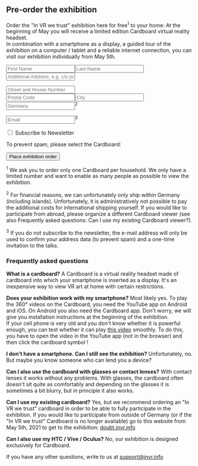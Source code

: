 ## Pre-order the exhibition

Order the "In VR we trust" exhibition here for free<sup>1</sup> to your home: At the beginning of May you will receive a limited edition Cardboard virtual reality headset.  
In combination with a smartphone as a display, a guided tour of the exhibition on a computer / tablet and a reliable internet connection, you can visit our exhibition individually from May 5th.

 <form action="https://data.invr.info/users" method="PUT" name="order" id="orderForm">
    <p>
      <input type="text" name="firstname" id="firstname" placeholder="First Name" class="half firstHalf" required><input type="text" name="lastname" id="lastname" placeholder="Last Name" class="half" required><br>
      <input type="text" name="additionalAddress" id="additionalAddress" placeholder="Additional Address, e.g. c/o (opt.)" class="full">
    </p>
    <p>
      <input type="text" name="streetAndHouseNumber" id="streetAndHouseNumber" placeholder="Street and House Number" class="full" required><br>
      <input type="text" name="postalCode" id="postalCode" placeholder="Postal Code" pattern="[0-9]{5}" class="half firstHalf" required><input type="text" name="city" id="city" placeholder="City" class="half" required><br>
      <input type="text" name="country" id="country" placeholder="Germany" class="full readonly" readonly><sup>2</sup>
    </p>
    <p>
      <input type="email" name="email" id="email" placeholder="Email" class="full" required><sup>3</sup>
    </p>
    <p>
      <label class="switch">
        <input type="checkbox" name="newsletter" id="newsletter">
        <span class="slider"></span>
      </label>
      <span>Subscribe to Newsletter</span>
    </p>
    <div id="ham">
    	<p>To prevent spam, please select the Cardboard:</p>
    </div>
   <input type="submit" id="orderSubmit" value="Place exhibition order">
</form>	

<span class="orderMsgs sd-nop md-orderok"></span>
<span class="orderMsgs sd-nop md-ordererror"></span><span class="orderMsgs sd-nop" id="orderResponse"></span>

<div class="footnotes">
<p><sup>1</sup> We ask you to order only one Cardboard per household. We only have a limited number and want to enable as many people as possible to view the exhibition.</p>

<p><sup>2</sup> For financial reasons, we can unfortunately only ship within Germany (including islands). Unfortunately, it is administratively not possible to pay the additional costs for international shipping yourself. If you would like to participate from abroad, please organize a different Cardboard viewer (see also Frequently asked questions: Can I use my existing Cardboard viewer?).</p>

<p><sup>3</sup> If you do not subscribe to the newsletter, the e-mail address will only be used to confirm your address data (to prevent spam) and a one-time invitation to the talks.</p>
</div>

### Frequently asked questions

**What is a cardboard?**
A Cardboard is a virtual reality headset made of cardboard into which your smartphone is inserted as a display. It's an inexpensive way to view VR art at home with certain restrictions.

**Does your exhibition work with my smartphone?**
Most likely yes. To play the 360° videos on the Cardboard, you need the YouTube app on Android and iOS. On Android you also need the Cardboard app. Don't worry, we will give you installation instructions at the beginning of the exhibition.  
If your cell phone is very old and you don't know whether it is powerful enough, you can test whether it can play [this video](https://youtu.be/XPhmpfiWEEw) smoothly. To do this, you have to open the video in the YouTube app (not in the browser) and then click the cardboard symbol <object data="./graphics/google-cardboard.svg" type="image/svg+xml" width="24" height="13">
</object> !

**I don't have a smartphone. Can I still see the exhibition?**
Unfortunately, no. But maybe you know someone who can lend you a device?

**Can I also use the cardboard with glasses or contact lenses?**
With contact lenses it works without any problems. With glasses, the cardboard often doesn't sit quite as comfortably and depending on the glasses it is sometimes a bit blurry, but in principle it also works.

**Can I use my existing cardboard?**
Yes, but we recommend ordering an "In VR we trust" cardboard in order to be able to fully participate in the exhibition.
If you would like to participate from outside of Germany (or if the "In VR we trust" Cardboard is no longer available) go to this website from May 5th, 2021 to get to the exhibition: [doubt.invr.info](https://doubt.invr.info)

**Can I also use my HTC / Vive / Oculus?**
No, our exhibition is designed exclusively for Cardboard.

If you have any other questions, write to us at [support@invr.info](mailto:support@invr.info)